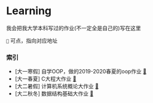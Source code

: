 # Learning

我会把我大学本科写过的作业(不一定全是自己的)写在这里

`🔗` 可点，指向对应地址


### 索引

- [大一寒假] 自学OOP，做的2019-2020春夏的oop作业 [🔗](https://github.com/IsshikiHugh/Learning/tree/master/OOP_2020FallWinterTerm)
- [大一春夏] C大程大作业 [🔗](https://github.com/IsshikiHugh/Learning/tree/master/CProject_2022SpringSummerTerm)
- [大二暑假] 计算机系统概论大作业 [🔗](https://github.com/IsshikiHugh/Learning/tree/master/ICS_2022SummerVocation)
- [大二秋冬] 数据结构基础大作业 [🔗](https://github.com/IsshikiHugh/Learning/tree/master/FDS_2022FallWinterTerm)
